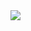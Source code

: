 <picture>
  <source
    srcset="https://github-readme-stats.vercel.app/api?username=cannomaly&show_icons=true&theme=dark"
    media="(prefers-color-scheme: dark)"
  />
  <source
    srcset="https://github-readme-stats.vercel.app/api?username=cannomaly&show_icons=true"
    media="(prefers-color-scheme: light), (prefers-color-scheme: no-preference)"
  />
  <img src="https://github-readme-stats.vercel.app/api?username=cannomaly&show_icons=true" />
</picture>
